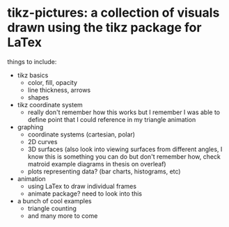 # tikz-pictures: a collection of visuals drawn using the tikz package for LaTex

things to include:

- tikz basics
    - color, fill, opacity
    - line thickness, arrows
    - shapes
- tikz coordinate system
    - really don't remember how this works but I remember I was able to define point that I could reference in my triangle animation
- graphing
    - coordinate systems (cartesian, polar)
    - 2D curves
    - 3D surfaces (also look into viewing surfaces from different angles, I know this is something you can do but don't remember how, check matroid example diagrams in thesis on overleaf)
    - plots representing data? (bar charts, histograms, etc)
- animation
    - using LaTex to draw individual frames
    - animate package? need to look into this
- a bunch of cool examples
    - triangle counting
    - and many more to come